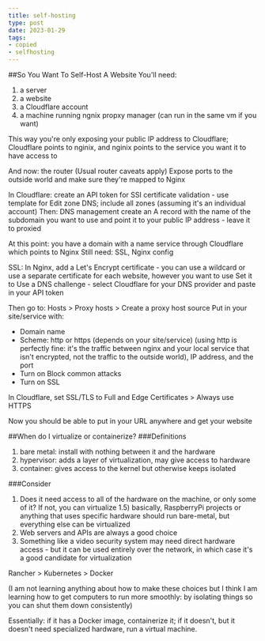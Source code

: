 ```yaml
---
title: self-hosting
type: post
date: 2023-01-29
tags: 
- copied
- selfhosting
---
```


##So You Want To Self-Host A Website
You'll need:
1) a server
2) a website
3) a Cloudflare account
4) a machine running ngnix propxy manager (can run in the same vm if you want)

This way you're only exposing your public IP address to Cloudflare; Cloudflare points to nginix, and nginix points to the service you want it to have access to

And now: the router (Usual router caveats apply)
Expose ports to the outside world and make sure they're mapped to Nginx

In Cloudflare: create an API token for SSI certificate validation - use template for Edit zone DNS; include all zones (assuming it's an individual account)
       Then: DNS management
       create an A record with the name of the subdomain you want to use and point it to your public IP address - leave it to proxied

At this point: you have a domain with a name service through Cloudflare which points to Nginx
Still need: SSL, Nginx config

SSL: In Nginx, add a Let's Encrypt certificate - you can use a wildcard or use a separate certificate for each website, however you want to use
Set it to Use a DNS challenge - select Cloudflare for your DNS provider and paste in your API token

Then go to: Hosts > Proxy hosts > Create a proxy host source
Put in your site/service with: 
- Domain name
- Scheme: http or https (depends on your site/service) (using http is perfectly fine: it's the traffic between nginx and your local service that isn't encrypted, not the traffic to the outside world), IP address, and the port
- Turn on Block common attacks
- Turn on SSL 

In Cloudflare, set SSL/TLS to Full and Edge Certificates > Always use HTTPS

Now you should be able to put in your URL anywhere and get your website

##When do I virtualize or containerize?
###Definitions
1) bare metal: install with nothing between it and the hardware
2) hypervisor: adds a layer of virtualization, may give access to hardware
3) container: gives access to the kernel but otherwise keeps isolated

###Consider
1) Does it need access to all of the hardware on the machine, or only some of it? If not, you can virtualize
1.5) basically, RaspberryPi projects or anything that uses specific hardware should run bare-metal, but everything else can be virtualized
2) Web servers and APIs are always a good choice
3) Something like a video security system may need direct hardware access - but it can be used entirely over the network, in which case it's a good candidate for virtualization

Rancher > Kubernetes > Docker

(I am not learning anything about how to make these choices but I think I am learning how to get computers to run more smoothly: by isolating things so you can shut them down consistently)

Essentially: if it has a Docker image, containerize it; if it doesn't, but it doesn't need specialized hardware, run a virtual machine.

